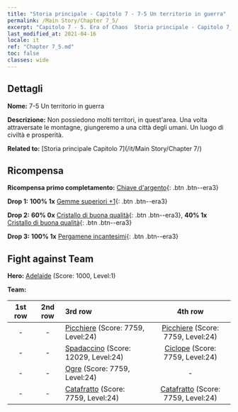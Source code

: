 ```yaml
---
title: "Storia principale - Capitolo 7 - 7-5 Un territorio in guerra"
permalink: /Main Story/Chapter 7_5/
excerpt: "Capitolo 7 - 5. Era of Chaos  Storia principale - Capitolo 7_5. 7-5 Un territorio in guerra"
last_modified_at: 2021-04-16
locale: it
ref: "Chapter 7_5.md"
toc: false
classes: wide
---
```


## Dettagli

 **Nome:** 7-5 Un territorio in guerra

 **Descrizione:** Non possiedono molti territori, in quest'area. Una volta attraversate le montagne, giungeremo a una città degli umani. Un luogo di civiltà e prosperità.

 **Related to:** [Storia principale Capitolo 7](/it/Main Story/Chapter 7/)

## Ricompensa

 **Ricompensa primo completamento:** [Chiave d'argento](/it/Items/con_693/){: .btn .btn--era3}

 **Drop 1:** **100% 1x** [Gemme superiori +1](/it/Items/mat_23/){: .btn .btn--era3}

 **Drop 2:** **60% 0x** [Cristallo di buona qualità](/it/Items/mat_17/){: .btn .btn--era3}, **40% 1x** [Cristallo di buona qualità](/it/Items/mat_17/){: .btn .btn--era3}

 **Drop 3:** **100% 1x** [Pergamene incantesimi](/it/Items/con_694/){: .btn .btn--era3}


## Fight against Team
 **Hero:** [Adelaide](/it/heroes/Adelaide/) (Score: 1000, Level:1)

 **Team:**


  | 1st row | 2nd row | 3rd row | 4th row |
  |:----:|:----:|:----|:----:|
  | - | - | [Picchiere](/it/units/Pikeman/) (Score: 7759, Level:24)  | [Picchiere](/it/units/Pikeman/) (Score: 7759, Level:24)  |
  | - | - | [Spadaccino](/it/units/Swordsman/) (Score: 12029, Level:24)  | [Ciclope](/it/units/Cyclops/) (Score: 7759, Level:24)  |
  | - | - | [Ogre](/it/units/Ogre/) (Score: 7759, Level:24)  | - |
  | - | - | [Catafratto](/it/units/Cavalier/) (Score: 7759, Level:24)  | [Catafratto](/it/units/Cavalier/) (Score: 7759, Level:24)  |


